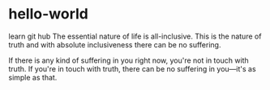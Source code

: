 # hello-world
learn git hub
The essential nature of life is all-inclusive. This is the nature of truth and with absolute inclusiveness there can be no suffering.

If there is any kind of suffering in you right now, you're not in touch with truth. If you're in touch with truth, there can be no suffering in you—it's as simple as that.
